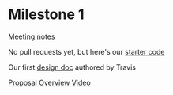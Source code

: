 # Milestone 1

[Meeting notes](https://docs.google.com/document/d/1MzrrI5w7VYpIKLN1lNVOVXk_AlyFNviQeTk_r1oWvYM/edit?usp=sharing)

No pull requests yet, but here's our [starter code](https://github.com/ECS153/final-project-cyberpolice/blob/master/main.py)

Our first [design doc](https://docs.google.com/document/d/1hRlk2VxMoH3VHHjEDLNd71faIHcHki6fwCZ8tipnOiA/edit?usp=sharing) authored by Travis

[Proposal Overview Video](https://youtu.be/eWCcoiTPBB8)
